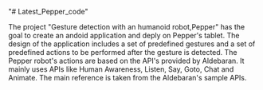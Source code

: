 "# Latest_Pepper_code" 

The project "Gesture detection with an humanoid robot,Pepper" has the goal to create an andoid application and deply on Pepper's tablet. The design of the application includes a set of predefined gestures and a set of predefined actions to be performed after the gesture is detected. The Pepper robot's actions are based on the API's provided by Aldebaran. It mainly uses APIs like Human Awareness, Listen, Say, Goto, Chat and Animate. The main reference is taken from the Aldebaran's sample APIs.
